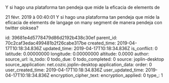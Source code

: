 Y si hago una plataforma tan pendeja que mide la eficacia de elements de

21 févr. 2019 à 00:40:01
Y si hago una plataforma tan pendeja que mide la eficacia de elements de
langage on many segment de manera pendeja con twitter oloksea?


id: 39681e4d5778479d86d2192b438c30ef
parent_id: 70c2caf3edac499481b2f26cabe317be
created_time: 2019-04-17T10:18:34.836Z
updated_time: 2019-04-17T10:18:34.836Z
is_conflict: 0
latitude: 0.00000000
longitude: 0.00000000
altitude: 0.0000
author: 
source_url: 
is_todo: 0
todo_due: 0
todo_completed: 0
source: joplin-desktop
source_application: net.cozic.joplin-desktop
application_data: 
order: 0
user_created_time: 2019-04-17T10:18:34.836Z
user_updated_time: 2019-04-17T10:18:34.836Z
encryption_cipher_text: 
encryption_applied: 0
type_: 1